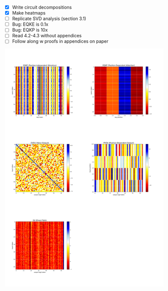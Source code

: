 - [x] Write circuit decompositions
- [x] Make heatmaps
- [ ] Replicate SVD analysis (section 3.1)
- [ ] Bug: EQKE is 0.1x
- [ ] Bug: EQKP is 10x
- [ ] Read 4.2-4.3 without appendices
- [ ] Follow along w proofs in appendices on paper

![Heatmap grid but it's buggy](heatmap_grid.png)
